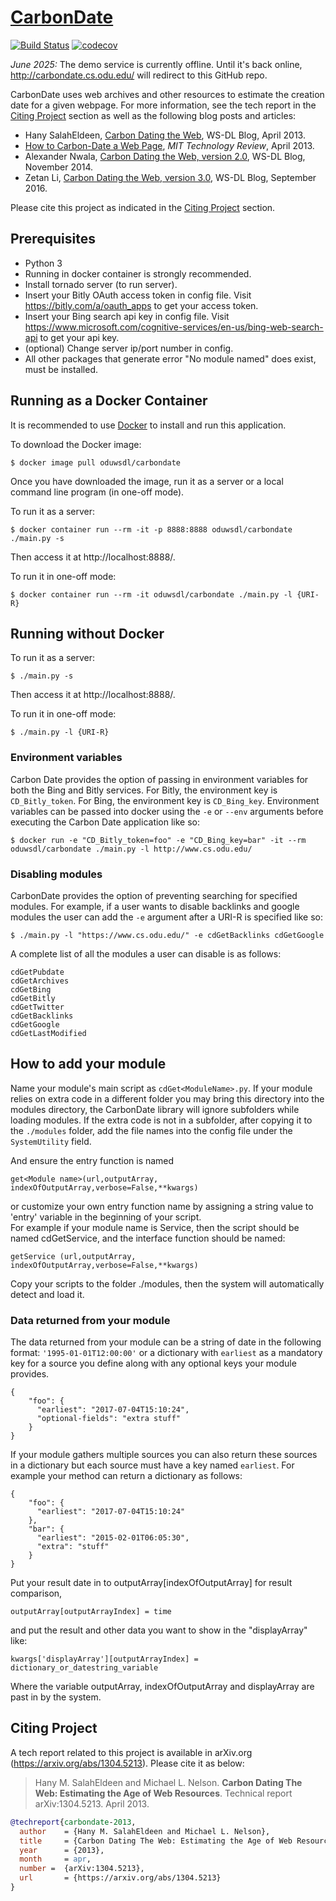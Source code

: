 # [CarbonDate](http://carbondate.cs.odu.edu)

[![Build Status](https://travis-ci.org/grantat/CarbonDate.svg?branch=master)](https://travis-ci.org/grantat/CarbonDate)
[![codecov](https://codecov.io/gh/grantat/CarbonDate/branch/master/graph/badge.svg)](https://codecov.io/gh/grantat/CarbonDate)

*June 2025:* The demo service is currently offline. Until it's back online, <http://carbondate.cs.odu.edu/> will redirect to this GitHub repo.

CarbonDate uses web archives and other resources to estimate the creation date for a given webpage. For more information, see the tech report in the [Citing Project](#citing-project) section as well as the following blog posts and articles:

* Hany SalahEldeen, [Carbon Dating the Web](https://ws-dl.blogspot.com/2013/04/2013-04-19-carbon-dating-web.html), WS-DL Blog, April 2013.
* [How to Carbon-Date a Web Page](https://www.technologyreview.com/2013/04/22/253296/how-to-carbon-date-a-web-page/), *MIT Technology Review*, April 2013.
* Alexander Nwala, [Carbon Dating the Web, version 2.0](https://ws-dl.blogspot.com/2014/11/2014-11-14-carbon-dating-web-version-20.html), WS-DL Blog, November 2014.
* Zetan Li, [Carbon Dating the Web, version 3.0](https://ws-dl.blogspot.com/2016/09/2016-09-20-carbon-dating-web-version-30.html), WS-DL Blog, September 2016.

Please cite this project as indicated in the [Citing Project](#citing-project) section.

## Prerequisites

* Python 3
* Running in docker container is strongly recommended.
* Install tornado server (to run server).
* Insert your Bitly OAuth access token in config file. Visit https://bitly.com/a/oauth_apps to get your access token.
* Insert your Bing search api key in config file. Visit https://www.microsoft.com/cognitive-services/en-us/bing-web-search-api to get your api key.
* (optional) Change server ip/port number in config.
* All other packages that generate error "No module named" does exist, must be installed.

## Running as a Docker Container

It is recommended to use [Docker](https://www.docker.com/) to install and run this application.

To download the Docker image:

```
$ docker image pull oduwsdl/carbondate
```

Once you have downloaded the image, run it as a server or a local command line program (in one-off mode).

To run it as a server:

```
$ docker container run --rm -it -p 8888:8888 oduwsdl/carbondate ./main.py -s
```

Then access it at http://localhost:8888/.

To run it in one-off mode:

```
$ docker container run --rm -it oduwsdl/carbondate ./main.py -l {URI-R}
```

## Running without Docker

To run it as a server:

```
$ ./main.py -s
```

Then access it at http://localhost:8888/.

To run it in one-off mode:

```
$ ./main.py -l {URI-R}
```

### Environment variables

Carbon Date provides the option of passing in environment variables for both the Bing and Bitly services.
For Bitly, the environment key is `CD_Bitly_token`. For Bing, the environment key is `CD_Bing_key`.
Environment variables can be passed into docker using the `-e` or `--env` arguments before executing the Carbon Date application like so:

```
$ docker run -e "CD_Bitly_token=foo" -e "CD_Bing_key=bar" -it --rm oduwsdl/carbondate ./main.py -l http://www.cs.odu.edu/
```

### Disabling modules

CarbonDate provides the option of preventing searching for specified modules.
For example, if a user wants to disable backlinks and google modules the user can add the `-e` argument after a URI-R is specified like so:

```
$ ./main.py -l "https://www.cs.odu.edu/" -e cdGetBacklinks cdGetGoogle
```

A complete list of all the modules a user can disable is as follows:

```
cdGetPubdate
cdGetArchives
cdGetBing
cdGetBitly
cdGetTwitter
cdGetBacklinks
cdGetGoogle
cdGetLastModified
```

## How to add your module

Name your module's main script as `cdGet<ModuleName>.py`. If your module relies on extra code in a different folder you may bring this directory into the modules directory, the CarbonDate library will ignore subfolders while loading modules. If the extra code is not in a subfolder, after copying it to the `./modules` folder, add the file names into the config file under the `SystemUtility` field.

And ensure the entry function is named  

```
get<Module name>(url,outputArray, indexOfOutputArray,verbose=False,**kwargs)  
```

or customize your own entry function name by assigning a string value to 'entry' variable in the beginning of your script.  
For example if your module name is Service, then the script should be named cdGetService, and the interface function should be named:

```
getService (url,outputArray, indexOfOutputArray,verbose=False,**kwargs)  
```

Copy your scripts to the folder ./modules, then the system will automatically detect and load it.

### Data returned from your module

The data returned from your module can be a string of date in the following format: `'1995-01-01T12:00:00'` or a dictionary with `earliest` as a mandatory key for a source you define along with any optional keys your module provides.

```
{
    "foo": {
      "earliest": "2017-07-04T15:10:24",
      "optional-fields": "extra stuff"
    }
}
```

If your module gathers multiple sources you can also return these sources in a dictionary but each source must have a key named `earliest`. For example your method can return a dictionary as follows:

```
{
    "foo": {
      "earliest": "2017-07-04T15:10:24"
    },
    "bar": {
      "earliest": "2015-02-01T06:05:30",
      "extra": "stuff"
    }
}
```

Put your result date in to outputArray\[indexOfOutputArray\] for result comparison,  

```
outputArray[outputArrayIndex] = time
```

and put the result and other data you want to show in the "displayArray" like:  

```
kwargs['displayArray'][outputArrayIndex] = dictionary_or_datestring_variable
```

Where the variable outputArray, indexOfOutputArray and displayArray are past in by the system.  

## Citing Project

A tech report related to this project is available in arXiv.org (<https://arxiv.org/abs/1304.5213>). Please cite it as below:

> Hany M. SalahEldeen and Michael L. Nelson. __Carbon Dating The Web: Estimating the Age of Web Resources__. Technical report arXiv:1304.5213. April 2013.

```bib
@techreport{carbondate-2013,
  author    = {Hany M. SalahEldeen and Michael L. Nelson},
  title     = {Carbon Dating The Web: Estimating the Age of Web Resources},
  year      = {2013},
  month     = apr,
  number =  {arXiv:1304.5213},
  url       = {https://arxiv.org/abs/1304.5213}
}
```

